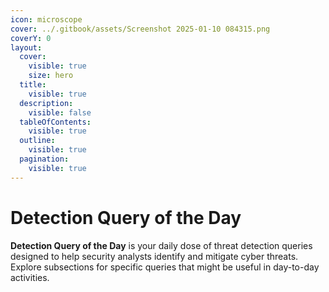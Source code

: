 ```yaml
---
icon: microscope
cover: ../.gitbook/assets/Screenshot 2025-01-10 084315.png
coverY: 0
layout:
  cover:
    visible: true
    size: hero
  title:
    visible: true
  description:
    visible: false
  tableOfContents:
    visible: true
  outline:
    visible: true
  pagination:
    visible: true
---
```


# Detection Query of the Day

**Detection Query of the Day** is your daily dose of threat detection queries designed to help security analysts identify and mitigate cyber threats. Explore subsections for specific queries that might be useful in day-to-day activities.
